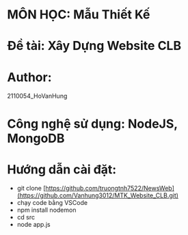 # MÔN HỌC: Mẫu Thiết Kế
# Đề tài: Xây Dựng Website CLB
# Author:
2110054_HoVanHung
# Công nghệ sử dụng: NodeJS, MongoDB
# Hướng dẫn cài đặt:
- git clone [https://github.com/truongtnh7522/NewsWeb](https://github.com/Vanhung3012/MTK_Website_CLB.git)
- chạy code bằng VSCode
- npm install nodemon
- cd src
- node app.js

